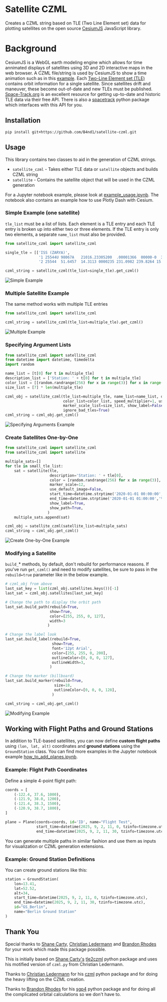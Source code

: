 # Satellite CZML
Creates a CZML string based on TLE (Two Line Element set) data for plotting satellites on the open source [CesiumJS](https://cesium.com/cesiumjs/) JavaScript library.

# Background
CesiumJS is a WebGL earth modeling engine which allows for time annimated displays of satellites using 3D and 2D interactive maps in the web browser.  A CZML file/string is used by CesiumJS to show a time animation such as in this [example](https://sandcastle.cesium.com/?src=CZML.html).  Each [Two-Line Element set (TLE)](https://www.celestrak.com/NORAD/documentation/tle-fmt.php) contains orbit information for a single satellite.  Since satellites drift and maneuver, these become out-of-date and new TLEs must be published.  [Space-Track.org](https://www.space-track.org/) is an excellent resource for getting up-to-date and historic TLE data via their free API.  There is also a [spacetrack](https://pypi.org/project/spacetrack/) python package which interfaces with this API for you.

## Installation
`pip install git+https://github.com/B4nd1/satellite-czml.git`

## Usage
This library contains two classes to aid in the generation of CZML strings.

- `satellite_czml` - Takes either TLE data or `satellite` objects and builds CZML string
- `satellite` - Contains the satellite object that will be used in the CZML generation

For a Jupyter notebook example, please look at [example_usage.ipynb](./example_usage.ipynb).  The notebook also contains an example how to use Plotly Dash with Cesium.

### Simple Example (one satellite)
`tle_list` must be a list of lists.  Each element is a TLE entry and each TLE entry is broken up into either two or three elements.  If the TLE entry is only two elements, a separate `name_list` must also be provided.

```Python
from satellite_czml import satellite_czml

single_tle = [['ISS (ZARYA)',
               '1 25544U 98067A   21016.23305200  .00001366  00000-0  32598-4 0  9992',
               '2 25544  51.6457  14.3113 0000235 231.0982 239.8264 15.49297436265049']]

czml_string = satellite_czml(tle_list=single_tle).get_czml()
```

![Simple Example](screenshots/simple_czml.png "Simple Satellite Example")

### Multiple Satellite Example
The same method works with multiple TLE entries

```Python
from satellite_czml import satellite_czml

czml_string = satellite_czml(tle_list=multiple_tle).get_czml()
```

![Multiple Example](screenshots/multiple_czml.png "Multiple Satellite Example")

### Specifying Argument Lists
```Python
from satellite_czml import satellite_czml
from datetime import datetime, timedelta
import random

name_list = [t[0] for t in multiple_tle] 
description_list = ['Station: ' + t[0] for t in multiple_tle]
color_list = [[random.randrange(256) for x in range(3)] for x in range(len(multiple_tle))]
size_list = [7] * len(multiple_tle)

czml_obj = satellite_czml(tle_list=multiple_tle, name_list=name_list, description_list=description_list,
                          color_list=color_list, speed_multiplier=1, use_default_image=False,
                          marker_scale_list=size_list, show_label=False, show_path=False,
                          ignore_bad_tles=True)
czml_string = czml_obj.get_czml()
```

![Specifying Arguments Example](screenshots/multiple_czml_p.png "Specifying Arguments Example")

### Create Satellites One-by-One
```Python
from satellite_czml import satellite_czml
from satellite_czml import satellite

multiple_sats=[]
for tle in small_tle_list:
    sat = satellite(tle,
                    description='Station: ' + tle[0],
                    color = [random.randrange(256) for x in range(3)],
                    marker_scale=12,
                    use_default_image=False,
                    start_time=datetime.strptime('2020-01-01 00:00:00','%Y-%m-%d %H:%M:%S'),
                    end_time=datetime.strptime('2020-01-01 01:00:00','%Y-%m-%d %H:%M:%S'),
                    show_label=True,
                    show_path=True,
                   )
    multiple_sats.append(sat)

czml_obj = satellite_czml(satellite_list=multiple_sats)
czml_string = czml_obj.get_czml()
```

![Create One-by-One Example](screenshots/multiple_czml_c.png "Create One-by-One Example")

### Modifying a Satellite
`build_`\* methods, by default, don't rebuild for performance reasons.  If you've run `get_czml()` and need to modify satellites, be sure to pass in the `rebuild=true` parameter like in the below example.

```Python
# czml_obj from above
last_sat_key = list(czml_obj.satellites.keys())[-1]
last_sat = czml_obj.satellites[last_sat_key]

# Change the path to display the orbit path
last_sat.build_path(rebuild=True,
                    show=True,
                    color=[255, 255, 0, 127],
                    width=3
                   )

# Change the label look
last_sat.build_label(rebuild=True,
                     show=True,
                     font='12pt Arial',
                     color=[255, 255, 0, 200],
                     outlineColor=[0, 0, 0, 127],
                     outlineWidth=3,
                    )

# Change the marker (billboard)
last_sat.build_marker(rebuild=True,
                      size=18,
                      outlineColor=[0, 0, 0, 128],
                     )

czml_string = czml_obj.get_czml()
```

![Modifying Example](screenshots/modified_czml.png "Modifying Example")

## Working with Flight Paths and Ground Stations

In addition to TLE-based satellites, you can now define **custom flight paths** using `(lon, lat, alt)` coordinates and **ground stations** using the `GroundStation` class.
You can find more examples in the Jupyter notebook example [how_to_add_planes.ipynb](./how_to_add_planes.ipynb).

### Example: Flight Path Coordinates

Define a simple 4-point flight path:

```python
coords = [
    (-122.4, 37.6, 1000),
    (-121.9, 38.0, 1200),
    (-121.4, 38.3, 1500),
    (-120.9, 38.7, 1800),
]

plane = Plane(coords=coords, id='ID', name="Flight Test",
              start_time=datetime(2025, 9, 2, 11, 0, tzinfo=timezone.utc),
              end_time=datetime(2025, 9, 2, 11, 30, tzinfo=timezone.utc), show_path=False)
```

You can generate multiple paths in similar fashion and use them as inputs for visualization or CZML generation extensions.

### Example: Ground Station Definitions

You can create ground stations like this:

```python
station = GroundStation(
    lon=13.41,
    lat=52.52,
    alt=34,
    start_time=datetime(2025, 9, 2, 11, 0, tzinfo=timezone.utc),
    end_time=datetime(2025, 9, 2, 11, 30, tzinfo=timezone.utc),
    id="GS_Berlin",
    name="Berlin Ground Station"
)
```


## Thank You
Special thanks to [Shane Carty](https://pypi.org/user/kujosHeist/), [Christian Ledermann](https://pypi.org/user/Christian.Ledermann/) and [Brandon Rhodes](https://pypi.org/user/brandonrhodes/) for your work which made this package possible.

This is initially based on [Shane Carty's](https://pypi.org/user/kujosHeist/) [tle2czml](https://pypi.org/project/tle2czml/) python package and uses his motified version of `czml.py` from Christian Ledermann.

Thanks to [Christian Ledermann](https://pypi.org/user/Christian.Ledermann/) for his [czml](https://pypi.org/project/czml/) python package and for doing the heavy lifting on the CZML creation.

Thanks to [Brandon Rhodes](https://pypi.org/user/brandonrhodes/) for his [sgp4](https://pypi.org/project/sgp4/) python package and for doing all the complicated orbital calculations so we don't have to.
